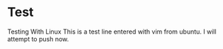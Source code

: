 # Test
Testing With Linux
This is a test line entered with vim from ubuntu. I will attempt to push now.
